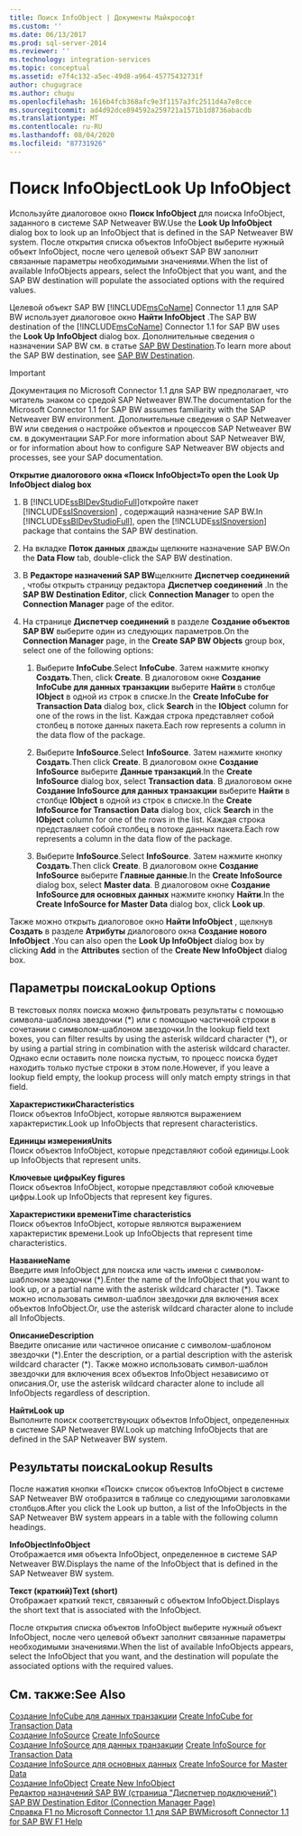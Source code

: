 ```yaml
---
title: Поиск InfoObject | Документы Майкрософт
ms.custom: ''
ms.date: 06/13/2017
ms.prod: sql-server-2014
ms.reviewer: ''
ms.technology: integration-services
ms.topic: conceptual
ms.assetid: e7f4c132-a5ec-49d8-a964-45775432731f
author: chugugrace
ms.author: chugu
ms.openlocfilehash: 1616b4fcb368afc9e3f1157a3fc2511d4a7e8cce
ms.sourcegitcommit: ad4d92dce894592a259721a1571b1d8736abacdb
ms.translationtype: MT
ms.contentlocale: ru-RU
ms.lasthandoff: 08/04/2020
ms.locfileid: "87731926"
---
```

# <a name="look-up-infoobject"></a><span data-ttu-id="2e861-102">Поиск InfoObject</span><span class="sxs-lookup"><span data-stu-id="2e861-102">Look Up InfoObject</span></span>
  <span data-ttu-id="2e861-103">Используйте диалоговое окно **Поиск InfoObject** для поиска InfoObject, заданного в системе SAP Netweaver BW.</span><span class="sxs-lookup"><span data-stu-id="2e861-103">Use the **Look Up InfoObject** dialog box to look up an InfoObject that is defined in the SAP Netweaver BW system.</span></span> <span data-ttu-id="2e861-104">После открытия списка объектов InfoObject выберите нужный объект InfoObject, после чего целевой объект SAP BW заполнит связанные параметры необходимыми значениями.</span><span class="sxs-lookup"><span data-stu-id="2e861-104">When the list of available InfoObjects appears, select the InfoObject that you want, and the SAP BW destination will populate the associated options with the required values.</span></span>  
  
 <span data-ttu-id="2e861-105">Целевой объект SAP BW [!INCLUDE[msCoName](../../includes/msconame-md.md)] Connector 1.1 для SAP BW использует диалоговое окно **Найти InfoObject** .</span><span class="sxs-lookup"><span data-stu-id="2e861-105">The SAP BW destination of the [!INCLUDE[msCoName](../../includes/msconame-md.md)] Connector 1.1 for SAP BW uses the **Look Up InfoObject** dialog box.</span></span> <span data-ttu-id="2e861-106">Дополнительные сведения о назначении SAP BW см. в статье [SAP BW Destination](sap-bw-destination.md).</span><span class="sxs-lookup"><span data-stu-id="2e861-106">To learn more about the SAP BW destination, see [SAP BW Destination](sap-bw-destination.md).</span></span>  
  
> [!IMPORTANT]  
>  <span data-ttu-id="2e861-107">Документация по Microsoft Connector 1.1 для SAP BW предполагает, что читатель знаком со средой SAP Netweaver BW.</span><span class="sxs-lookup"><span data-stu-id="2e861-107">The documentation for the Microsoft Connector 1.1 for SAP BW assumes familiarity with the SAP Netweaver BW environment.</span></span> <span data-ttu-id="2e861-108">Дополнительные сведения о SAP Netweaver BW или сведения о настройке объектов и процессов SAP Netweaver BW см. в документации SAP.</span><span class="sxs-lookup"><span data-stu-id="2e861-108">For more information about SAP Netweaver BW, or for information about how to configure SAP Netweaver BW objects and processes, see your SAP documentation.</span></span>  
  
 <span data-ttu-id="2e861-109">**Открытие диалогового окна «Поиск InfoObject»**</span><span class="sxs-lookup"><span data-stu-id="2e861-109">**To open the Look Up InfoObject dialog box**</span></span>  
  
1.  <span data-ttu-id="2e861-110">В [!INCLUDE[ssBIDevStudioFull](../../includes/ssbidevstudiofull-md.md)]откройте пакет [!INCLUDE[ssISnoversion](../../includes/ssisnoversion-md.md)] , содержащий назначение SAP BW.</span><span class="sxs-lookup"><span data-stu-id="2e861-110">In [!INCLUDE[ssBIDevStudioFull](../../includes/ssbidevstudiofull-md.md)], open the [!INCLUDE[ssISnoversion](../../includes/ssisnoversion-md.md)] package that contains the SAP BW destination.</span></span>  
  
2.  <span data-ttu-id="2e861-111">На вкладке **Поток данных** дважды щелкните назначение SAP BW.</span><span class="sxs-lookup"><span data-stu-id="2e861-111">On the **Data Flow** tab, double-click the SAP BW destination.</span></span>  
  
3.  <span data-ttu-id="2e861-112">В **Редакторе назначений SAP BW**щелкните **Диспетчер соединений** , чтобы открыть страницу редактора **Диспетчер соединений** .</span><span class="sxs-lookup"><span data-stu-id="2e861-112">In the **SAP BW Destination Editor**, click **Connection Manager** to open the **Connection Manager** page of the editor.</span></span>  
  
4.  <span data-ttu-id="2e861-113">На странице **Диспетчер соединений** в разделе **Создание объектов SAP BW** выберите один из следующих параметров.</span><span class="sxs-lookup"><span data-stu-id="2e861-113">On the **Connection Manager** page, in the **Create SAP BW Objects** group box, select one of the following options:</span></span>  
  
    1.  <span data-ttu-id="2e861-114">Выберите **InfoCube**.</span><span class="sxs-lookup"><span data-stu-id="2e861-114">Select **InfoCube**.</span></span> <span data-ttu-id="2e861-115">Затем нажмите кнопку **Создать**.</span><span class="sxs-lookup"><span data-stu-id="2e861-115">Then, click **Create**.</span></span> <span data-ttu-id="2e861-116">В диалоговом окне **Создание InfoCube для данных транзакции** выберите **Найти** в столбце **IObject** в одной из строк в списке.</span><span class="sxs-lookup"><span data-stu-id="2e861-116">In the **Create InfoCube for Transaction Data** dialog box, click **Search** in the **IObject** column for one of the rows in the list.</span></span> <span data-ttu-id="2e861-117">Каждая строка представляет собой столбец в потоке данных пакета.</span><span class="sxs-lookup"><span data-stu-id="2e861-117">Each row represents a column in the data flow of the package.</span></span>  
  
    2.  <span data-ttu-id="2e861-118">Выберите **InfoSource**.</span><span class="sxs-lookup"><span data-stu-id="2e861-118">Select **InfoSource**.</span></span> <span data-ttu-id="2e861-119">Затем нажмите кнопку **Создать**.</span><span class="sxs-lookup"><span data-stu-id="2e861-119">Then click **Create**.</span></span> <span data-ttu-id="2e861-120">В диалоговом окне **Создание InfoSource** выберите **Данные транзакций**.</span><span class="sxs-lookup"><span data-stu-id="2e861-120">In the **Create InfoSource** dialog box, select **Transaction data**.</span></span> <span data-ttu-id="2e861-121">В диалоговом окне **Создание InfoSource для данных транзакции** выберите **Найти** в столбце **IObject** в одной из строк в списке.</span><span class="sxs-lookup"><span data-stu-id="2e861-121">In the **Create InfoSource for Transaction Data** dialog box, click **Search** in the **IObject** column for one of the rows in the list.</span></span> <span data-ttu-id="2e861-122">Каждая строка представляет собой столбец в потоке данных пакета.</span><span class="sxs-lookup"><span data-stu-id="2e861-122">Each row represents a column in the data flow of the package.</span></span>  
  
    3.  <span data-ttu-id="2e861-123">Выберите **InfoSource**.</span><span class="sxs-lookup"><span data-stu-id="2e861-123">Select **InfoSource**.</span></span> <span data-ttu-id="2e861-124">Затем нажмите кнопку **Создать**.</span><span class="sxs-lookup"><span data-stu-id="2e861-124">Then click **Create**.</span></span> <span data-ttu-id="2e861-125">В диалоговом окне **Создание InfoSource** выберите **Главные данные**.</span><span class="sxs-lookup"><span data-stu-id="2e861-125">In the **Create InfoSource** dialog box, select **Master data**.</span></span> <span data-ttu-id="2e861-126">В диалоговом окне **Создание InfoSource для основных данных** нажмите кнопку **Найти**.</span><span class="sxs-lookup"><span data-stu-id="2e861-126">In the **Create InfoSource for Master Data** dialog box, click **Look up**.</span></span>  
  
 <span data-ttu-id="2e861-127">Также можно открыть диалоговое окно **Найти InfoObject** , щелкнув **Создать** в разделе **Атрибуты** диалогового окна **Создание нового InfoObject** .</span><span class="sxs-lookup"><span data-stu-id="2e861-127">You can also open the **Look Up InfoObject** dialog box by clicking **Add** in the **Attributes** section of the **Create New InfoObject** dialog box.</span></span>  
  
## <a name="lookup-options"></a><span data-ttu-id="2e861-128">Параметры поиска</span><span class="sxs-lookup"><span data-stu-id="2e861-128">Lookup Options</span></span>  
 <span data-ttu-id="2e861-129">В текстовых полях поиска можно фильтровать результаты с помощью символа-шаблона звездочки (\*) или с помощью частичной строки в сочетании с символом-шаблоном звездочки.</span><span class="sxs-lookup"><span data-stu-id="2e861-129">In the lookup field text boxes, you can filter results by using the asterisk wildcard character (\*), or by using a partial string in combination with the asterisk wildcard character.</span></span> <span data-ttu-id="2e861-130">Однако если оставить поле поиска пустым, то процесс поиска будет находить только пустые строки в этом поле.</span><span class="sxs-lookup"><span data-stu-id="2e861-130">However, if you leave a lookup field empty, the lookup process will only match empty strings in that field.</span></span>  
  
 <span data-ttu-id="2e861-131">**Характеристики**</span><span class="sxs-lookup"><span data-stu-id="2e861-131">**Characteristics**</span></span>  
 <span data-ttu-id="2e861-132">Поиск объектов InfoObject, которые являются выражением характеристик.</span><span class="sxs-lookup"><span data-stu-id="2e861-132">Look up InfoObjects that represent characteristics.</span></span>  
  
 <span data-ttu-id="2e861-133">**Единицы измерения**</span><span class="sxs-lookup"><span data-stu-id="2e861-133">**Units**</span></span>  
 <span data-ttu-id="2e861-134">Поиск объектов InfoObject, которые представляют собой единицы.</span><span class="sxs-lookup"><span data-stu-id="2e861-134">Look up InfoObjects that represent units.</span></span>  
  
 <span data-ttu-id="2e861-135">**Ключевые цифры**</span><span class="sxs-lookup"><span data-stu-id="2e861-135">**Key figures**</span></span>  
 <span data-ttu-id="2e861-136">Поиск объектов InfoObject, которые представляют собой ключевые цифры.</span><span class="sxs-lookup"><span data-stu-id="2e861-136">Look up InfoObjects that represent key figures.</span></span>  
  
 <span data-ttu-id="2e861-137">**Характеристики времени**</span><span class="sxs-lookup"><span data-stu-id="2e861-137">**Time characteristics**</span></span>  
 <span data-ttu-id="2e861-138">Поиск объектов InfoObject, которые являются выражением характеристик времени.</span><span class="sxs-lookup"><span data-stu-id="2e861-138">Look up InfoObjects that represent time characteristics.</span></span>  
  
 <span data-ttu-id="2e861-139">**Название**</span><span class="sxs-lookup"><span data-stu-id="2e861-139">**Name**</span></span>  
 <span data-ttu-id="2e861-140">Введите имя InfoObject для поиска или часть имени с символом-шаблоном звездочки (\*).</span><span class="sxs-lookup"><span data-stu-id="2e861-140">Enter the name of the InfoObject that you want to look up, or a partial name with the asterisk wildcard character (\*).</span></span> <span data-ttu-id="2e861-141">Также можно использовать символ-шаблон звездочки для включения всех объектов InfoObject.</span><span class="sxs-lookup"><span data-stu-id="2e861-141">Or, use the asterisk wildcard character alone to include all InfoObjects.</span></span>  
  
 <span data-ttu-id="2e861-142">**Описание**</span><span class="sxs-lookup"><span data-stu-id="2e861-142">**Description**</span></span>  
 <span data-ttu-id="2e861-143">Введите описание или частичное описание с символом-шаблоном звездочки (\*).</span><span class="sxs-lookup"><span data-stu-id="2e861-143">Enter the description, or a partial description with the asterisk wildcard character (\*).</span></span> <span data-ttu-id="2e861-144">Также можно использовать символ-шаблон звездочки для включения всех объектов InfoObject независимо от описания.</span><span class="sxs-lookup"><span data-stu-id="2e861-144">Or, use the asterisk wildcard character alone to include all InfoObjects regardless of description.</span></span>  
  
 <span data-ttu-id="2e861-145">**Найти**</span><span class="sxs-lookup"><span data-stu-id="2e861-145">**Look up**</span></span>  
 <span data-ttu-id="2e861-146">Выполните поиск соответствующих объектов InfoObject, определенных в системе SAP Netweaver BW.</span><span class="sxs-lookup"><span data-stu-id="2e861-146">Look up matching InfoObjects that are defined in the SAP Netweaver BW system.</span></span>  
  
## <a name="lookup-results"></a><span data-ttu-id="2e861-147">Результаты поиска</span><span class="sxs-lookup"><span data-stu-id="2e861-147">Lookup Results</span></span>  
 <span data-ttu-id="2e861-148">После нажатия кнопки «Поиск» список объектов InfoObject в системе SAP Netweaver BW отобразится в таблице со следующими заголовками столбцов.</span><span class="sxs-lookup"><span data-stu-id="2e861-148">After you click the Look up button, a list of the InfoObjects in the SAP Netweaver BW system appears in a table with the following column headings.</span></span>  
  
 <span data-ttu-id="2e861-149">**InfoObject**</span><span class="sxs-lookup"><span data-stu-id="2e861-149">**InfoObject**</span></span>  
 <span data-ttu-id="2e861-150">Отображается имя объекта InfoObject, определенное в системе SAP Netweaver BW.</span><span class="sxs-lookup"><span data-stu-id="2e861-150">Displays the name of the InfoObject that is defined in the SAP Netweaver BW system.</span></span>  
  
 <span data-ttu-id="2e861-151">**Текст (краткий)**</span><span class="sxs-lookup"><span data-stu-id="2e861-151">**Text (short)**</span></span>  
 <span data-ttu-id="2e861-152">Отображает краткий текст, связанный с объектом InfoObject.</span><span class="sxs-lookup"><span data-stu-id="2e861-152">Displays the short text that is associated with the InfoObject.</span></span>  
  
 <span data-ttu-id="2e861-153">После открытия списка объектов InfoObject выберите нужный объект InfoObject, после чего целевой объект заполнит связанные параметры необходимыми значениями.</span><span class="sxs-lookup"><span data-stu-id="2e861-153">When the list of available InfoObjects appears, select the InfoObject that you want, and the destination will populate the associated options with the required values.</span></span>  
  
## <a name="see-also"></a><span data-ttu-id="2e861-154">См. также:</span><span class="sxs-lookup"><span data-stu-id="2e861-154">See Also</span></span>  
 <span data-ttu-id="2e861-155">[Создание InfoCube для данных транзакции](create-infocube-for-transaction-data.md) </span><span class="sxs-lookup"><span data-stu-id="2e861-155">[Create InfoCube for Transaction Data](create-infocube-for-transaction-data.md) </span></span>  
 <span data-ttu-id="2e861-156">[Создание InfoSource](create-infosource.md) </span><span class="sxs-lookup"><span data-stu-id="2e861-156">[Create InfoSource](create-infosource.md) </span></span>  
 <span data-ttu-id="2e861-157">[Создание InfoSource для данных транзакции](create-infosource-for-transaction-data.md) </span><span class="sxs-lookup"><span data-stu-id="2e861-157">[Create InfoSource for Transaction Data](create-infosource-for-transaction-data.md) </span></span>  
 <span data-ttu-id="2e861-158">[Создание InfoSource для основных данных](create-infosource-for-master-data.md) </span><span class="sxs-lookup"><span data-stu-id="2e861-158">[Create InfoSource for Master Data](create-infosource-for-master-data.md) </span></span>  
 <span data-ttu-id="2e861-159">[Создание InfoObject](create-new-infoobject.md) </span><span class="sxs-lookup"><span data-stu-id="2e861-159">[Create New InfoObject](create-new-infoobject.md) </span></span>  
 <span data-ttu-id="2e861-160">[Редактор назначений SAP BW (страница "Диспетчер подключений")](sap-bw-destination-editor-connection-manager-page.md) </span><span class="sxs-lookup"><span data-stu-id="2e861-160">[SAP BW Destination Editor &#40;Connection Manager Page&#41;](sap-bw-destination-editor-connection-manager-page.md) </span></span>  
 [<span data-ttu-id="2e861-161">Справка F1 по Microsoft Connector 1.1 для SAP BW</span><span class="sxs-lookup"><span data-stu-id="2e861-161">Microsoft Connector 1.1 for SAP BW F1 Help</span></span>](../microsoft-connector-for-sap-bw-f1-help.md)  
  
  
